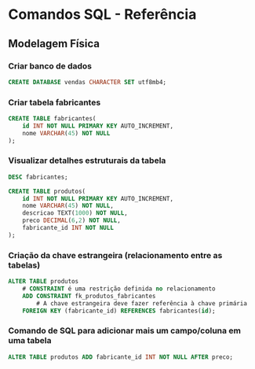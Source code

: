 # Comandos SQL - Referência

 ## Modelagem Física

 ### Criar banco de dados

 ```sql
 CREATE DATABASE vendas CHARACTER SET utf8mb4;
 ```

 ### Criar tabela fabricantes

 ```sql
 CREATE TABLE fabricantes(
     id INT NOT NULL PRIMARY KEY AUTO_INCREMENT,
     nome VARCHAR(45) NOT NULL
 );
 ```

### Visualizar detalhes estruturais da tabela
```sql
DESC fabricantes;
```

```sql
CREATE TABLE produtos(
    id INT NOT NULL PRIMARY KEY AUTO_INCREMENT,
    nome VARCHAR(45) NOT NULL,
    descricao TEXT(1000) NOT NULL,
    preco DECIMAL(6,2) NOT NULL,
    fabricante_id INT NOT NULL
);
```

### Criação da chave estrangeira (relacionamento entre as tabelas)
```sql
ALTER TABLE produtos
    # CONSTRAINT é uma restrição definida no relacionamento
    ADD CONSTRAINT fk_produtos_fabricantes
        # A chave estrangeira deve fazer referência à chave primária
    FOREIGN KEY (fabricante_id) REFERENCES fabricantes(id);
```

### Comando de SQL para adicionar mais um campo/coluna em uma tabela
```sql
ALTER TABLE produtos ADD fabricante_id INT NOT NULL AFTER preco;
```